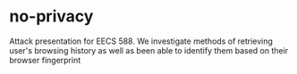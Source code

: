 no-privacy
==========

Attack presentation for EECS 588. We investigate methods of retrieving user's browsing history as well as been able to identify them based on their browser fingerprint
